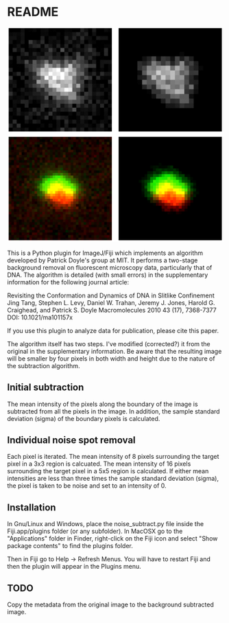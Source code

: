 # README

![Background subtraction](background-subtract.png?raw=true "Background subtraction")

This is a Python plugin for ImageJ/Fiji which implements an algorithm developed by Patrick Doyle's group at MIT. It performs a two-stage background removal on fluorescent microscopy data, particularly that of DNA. The algorithm is detailed (with small errors) in the supplementary information for the following journal article:

Revisiting the Conformation and Dynamics of DNA in Slitlike Confinement
Jing Tang, Stephen L. Levy, Daniel W. Trahan, Jeremy J. Jones, Harold G. Craighead, and Patrick S. Doyle
Macromolecules 2010 43 (17), 7368-7377
DOI: 10.1021/ma101157x

If you use this plugin to analyze data for publication, please cite this paper.

The algorithm itself has two steps. I've modified (corrected?) it from the original in the supplementary information. Be aware that the resulting image will be smaller by four pixels in both width and height due to the nature of the subtraction algorithm.

## Initial subtraction

The mean intensity of the pixels along the boundary of the image is subtracted from all the pixels in the image. In addition, the sample standard deviation (sigma) of the boundary pixels is calculated.

## Individual noise spot removal

Each pixel is iterated. The mean intensity of 8 pixels surrounding the target pixel in a 3x3 region is calcuated. The mean intensity of 16 pixels surrounding the target pixel in a 5x5 region is calculated. If either mean intensities are less than three times the sample standard deviation (sigma), the pixel is taken to be noise and set to an intensity of 0.

## Installation

In Gnu/Linux and Windows, place the noise_subtract.py file inside the Fiji.app/plugins folder (or any subfolder). In MacOSX go to the "Applications" folder in Finder, right-click on the Fiji icon and select "Show package contents" to find the plugins folder.

Then in Fiji go to Help -> Refresh Menus. You will have to restart Fiji and then the plugin will appear in the Plugins menu.

## TODO

Copy the metadata from the original image to the background subtracted image.
